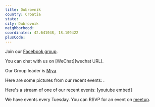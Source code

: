 ```yaml
---
title: Dubrovnik
country: Croatia
state: 
city: Dubrovnik
neighborhood: 
coordinates: 42.641048, 18.109422
plusCode:
---
```

Join our [Facebook group](https://www.facebook.com/groups/free.code.camp.dubrovnik).

You can chat with us on [WeChat](wechat URL).

Our Group leader is [Miya](freecodecamp.org/miya)

Here are some pictures from our recent events:
![]().

Here's a stream of one of our recent events:
[youtube embed]

We have events every Tuesday. You can RSVP for an event on [meetup](meetupurl).

